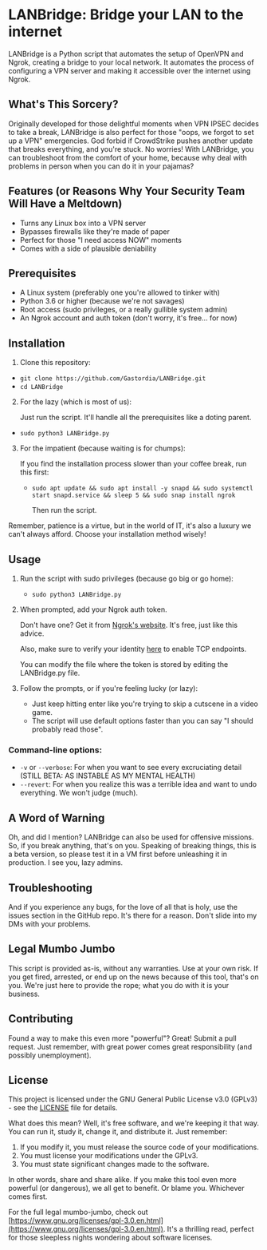 # LANBridge: Bridge your LAN to the internet

LANBridge is a Python script that automates the setup of OpenVPN and Ngrok, creating a bridge to your local network. It automates the process of configuring a VPN server and making it accessible over the internet using Ngrok.

## What's This Sorcery?

Originally developed for those delightful moments when VPN IPSEC decides to take a break, LANBridge is also perfect for those "oops, we forgot to set up a VPN" emergencies. God forbid if CrowdStrike pushes another update that breaks everything, and you're stuck. No worries! With LANBridge, you can troubleshoot from the comfort of your home, because why deal with problems in person when you can do it in your pajamas?

## Features (or Reasons Why Your Security Team Will Have a Meltdown)

- Turns any Linux box into a VPN server
- Bypasses firewalls like they're made of paper
- Perfect for those "I need access NOW" moments
- Comes with a side of plausible deniability

## Prerequisites

- A Linux system (preferably one you're allowed to tinker with)
- Python 3.6 or higher (because we're not savages)
- Root access (sudo privileges, or a really gullible system admin)
- An Ngrok account and auth token (don't worry, it's free... for now)

## Installation

1. Clone this repository:
  - `git clone https://github.com/Gastordia/LANBridge.git`
  - `cd LANBridge`

2. For the lazy (which is most of us):
   
   Just run the script. It'll handle all the prerequisites like a doting parent.
  - `sudo python3 LANBridge.py`

3. For the impatient (because waiting is for chumps):

   If you find the installation process slower than your coffee break, run this first:
   - `sudo apt update && sudo apt install -y snapd && sudo systemctl start snapd.service && sleep 5 && sudo snap install ngrok`
  
     Then run the script.

Remember, patience is a virtue, but in the world of IT, it's also a luxury we can't always afford. Choose your installation method wisely!

## Usage

1. Run the script with sudo privileges (because go big or go home):
   - `sudo python3 LANBridge.py`

2. When prompted, add your Ngrok auth token.
   
   Don't have one? Get it from [Ngrok's website](https://dashboard.ngrok.com/get-started/your-authtoken). It's free, just like this advice.

   Also, make sure to verify your identity [here](https://dashboard.ngrok.com/settings#id-verification) to enable TCP endpoints.

   You can modify the file where the token is stored by editing the LANBridge.py file.

4. Follow the prompts, or if you're feeling lucky (or lazy):
   - Just keep hitting enter like you're trying to skip a cutscene in a video game.
   - The script will use default options faster than you can say "I should probably read those".

### Command-line options:

- `-v` or `--verbose`: For when you want to see every excruciating detail (STILL BETA: AS INSTABLE AS MY MENTAL HEALTH)
- `--revert`: For when you realize this was a terrible idea and want to undo everything. We won't judge (much).

## A Word of Warning

Oh, and did I mention? LANBridge can also be used for offensive missions. So, if you break anything, that's on you. Speaking of breaking things, this is a beta version, so please test it in a VM first before unleashing it in production. I see you, lazy admins.

## Troubleshooting

And if you experience any bugs, for the love of all that is holy, use the issues section in the GitHub repo. It's there for a reason. Don't slide into my DMs with your problems.

## Legal Mumbo Jumbo

This script is provided as-is, without any warranties. Use at your own risk. If you get fired, arrested, or end up on the news because of this tool, that's on you. We're just here to provide the rope; what you do with it is your business.

## Contributing

Found a way to make this even more "powerful"? Great! Submit a pull request. Just remember, with great power comes great responsibility (and possibly unemployment).

## License

This project is licensed under the GNU General Public License v3.0 (GPLv3) - see the [LICENSE](LICENSE) file for details.

What does this mean? Well, it's free software, and we're keeping it that way. You can run it, study it, change it, and distribute it. Just remember:

1. If you modify it, you must release the source code of your modifications.
2. You must license your modifications under the GPLv3.
3. You must state significant changes made to the software.

In other words, share and share alike. If you make this tool even more powerful (or dangerous), we all get to benefit. Or blame you. Whichever comes first.

For the full legal mumbo-jumbo, check out [https://www.gnu.org/licenses/gpl-3.0.en.html](https://www.gnu.org/licenses/gpl-3.0.en.html). It's a thrilling read, perfect for those sleepless nights wondering about software licenses.
